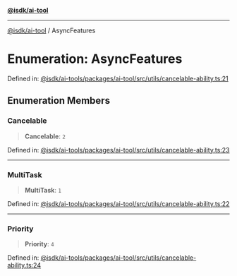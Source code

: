 [**@isdk/ai-tool**](../README.md)

***

[@isdk/ai-tool](../globals.md) / AsyncFeatures

# Enumeration: AsyncFeatures

Defined in: [@isdk/ai-tools/packages/ai-tool/src/utils/cancelable-ability.ts:21](https://github.com/isdk/ai-tool.js/blob/4ebf370aaec9c78535cb40ffc19656d7bddcb145/src/utils/cancelable-ability.ts#L21)

## Enumeration Members

### Cancelable

> **Cancelable**: `2`

Defined in: [@isdk/ai-tools/packages/ai-tool/src/utils/cancelable-ability.ts:23](https://github.com/isdk/ai-tool.js/blob/4ebf370aaec9c78535cb40ffc19656d7bddcb145/src/utils/cancelable-ability.ts#L23)

***

### MultiTask

> **MultiTask**: `1`

Defined in: [@isdk/ai-tools/packages/ai-tool/src/utils/cancelable-ability.ts:22](https://github.com/isdk/ai-tool.js/blob/4ebf370aaec9c78535cb40ffc19656d7bddcb145/src/utils/cancelable-ability.ts#L22)

***

### Priority

> **Priority**: `4`

Defined in: [@isdk/ai-tools/packages/ai-tool/src/utils/cancelable-ability.ts:24](https://github.com/isdk/ai-tool.js/blob/4ebf370aaec9c78535cb40ffc19656d7bddcb145/src/utils/cancelable-ability.ts#L24)
